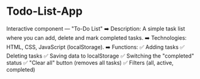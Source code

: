 # Todo-List-App

Interactive component — "To-Do List"
➡️ Description: A simple task list where you can add, delete and mark completed tasks.
➡️ Technologies: HTML, CSS, JavaScript (localStorage).
➡️ Functions:
✅ Adding tasks
✅ Deleting tasks
✅ Saving data to localStorage
✅ Switching the "completed" status
✅ "Clear all" button (removes all tasks)
✅ Filters (all, active, completed)
